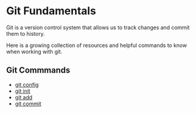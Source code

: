 # Git Fundamentals

Git is a version control system that allows us to track changes and commit them to history.

Here is a growing collection of resources and helpful commands to know when working with git.

## Git Commmands
- [git config](./commands/Config.md)
- [git init](./commands/Init.md)
- [git add](./commands/Add.md)
- [git commit](./commands/Commit.md)
